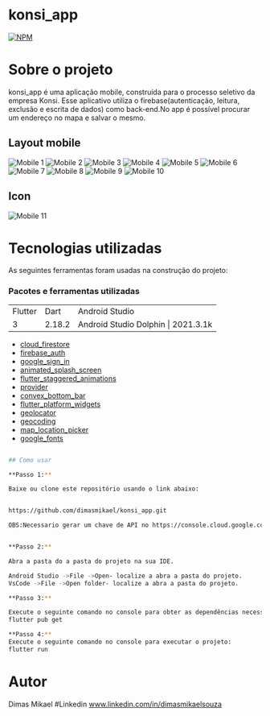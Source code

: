 # konsi_app

[![NPM](https://img.shields.io/npm/l/react)](https://github.com/dimasmikael/konsi_app/blob/master/LICENCE) 

# Sobre o projeto

konsi_app é uma aplicação  mobile, construída para  o processo seletivo da empresa Konsi.
Esse aplicativo utiliza o firebase(autenticação, leitura, exclusão e escrita de dados) como back-end.No app é possível procurar
um endereço no mapa e salvar o mesmo.


## Layout mobile
![Mobile 1](https://github.com/dimasmikael/konsi_app/blob/master/lib/screenshots/login.jpg) 
![Mobile 2](https://github.com/dimasmikael/konsi_app/blob/master/lib/screenshots/cadastro.jpg)
![Mobile 3](https://github.com/dimasmikael/konsi_app/blob/master/lib/screenshots/home.jpg)
![Mobile 4](https://github.com/dimasmikael/konsi_app/blob/master/lib/screenshots/enderecos.jpg)
![Mobile 5](https://github.com/dimasmikael/konsi_app/blob/master/lib/screenshots/salvar_endereco.jpg)
![Mobile 6](https://github.com/dimasmikael/konsi_app/blob/master/lib/screenshots/salvando.jpg)
![Mobile 7](https://github.com/dimasmikael/konsi_app/blob/master/lib/screenshots/mapa.jpg)
![Mobile 8](https://github.com/dimasmikael/konsi_app/blob/master/lib/screenshots/excluindo.jpg)
![Mobile 9](https://github.com/dimasmikael/konsi_app/blob/master/lib/screenshots/logout.jpg)
![Mobile 10](https://github.com/dimasmikael/konsi_app/blob/master/lib/screenshots/config.jpg)

## Icon
![Mobile 11](https://github.com/dimasmikael/konsi_app/blob/master/lib/screenshots/icon_app.png)


# Tecnologias utilizadas

As seguintes ferramentas foram usadas na construção do projeto:
### Pacotes e ferramentas utilizadas
<table>
  <tr>
    <td>Flutter</td>
    <td>Dart</td>
    <td>Android Studio</td>
  </tr>
  <tr>
    <td>3</td>
    <td>2.18.2</td>
    <td>Android Studio Dolphin | 2021.3.1k</td>
  </tr>
</table>

* [cloud_firestore](https://pub.dev/packages/cloud_firestore)
* [firebase_auth](https://pub.dev/packages/firebase_auth)
* [google_sign_in](https://pub.dev/packages/google_sign_in)
* [animated_splash_screen](https://pub.dev/packages/animated_splash_screen) 
* [flutter_staggered_animations](https://pub.dev/packages/flutter_staggered_animationsr) 
* [provider](https://pub.dev/packages/provider) 
* [convex_bottom_bar](https://pub.dev/packages/convex_bottom_bar) 
* [flutter_platform_widgets](https://pub.dev/packages/flutter_platform_widgets)
* [geolocator](https://pub.dev/packages/geolocator)
* [geocoding](https://pub.dev/packages/geocoding)
* [map_location_picker](https://pub.dev/packages/map_location_picker)
* [google_fonts](https://pub.dev/packages?q=google_fonts)


```bash

## Como usar

**Passo 1:**

Baixe ou clone este repositório usando o link abaixo:


https://github.com/dimasmikael/konsi_app.git

OBS:Necessario gerar um chave de API no https://console.cloud.google.com/ para usar dentro do projeto.


**Passo 2:**

Abra a pasta do a pasta do projeto na sua IDE.

Android Studio ->File ->Open- localize a abra a pasta do projeto.
VsCode ->File ->Open folder- localize a abra a pasta do projeto.

**Passo 3:**

Execute o seguinte comando no console para obter as dependências necessárias:
flutter pub get 

**Passo 4:**
Execute o seguinte comando no console para executar o projeto:
flutter run

```
 
# Autor
Dimas Mikael
#Linkedin
www.linkedin.com/in/dimasmikaelsouza
```
